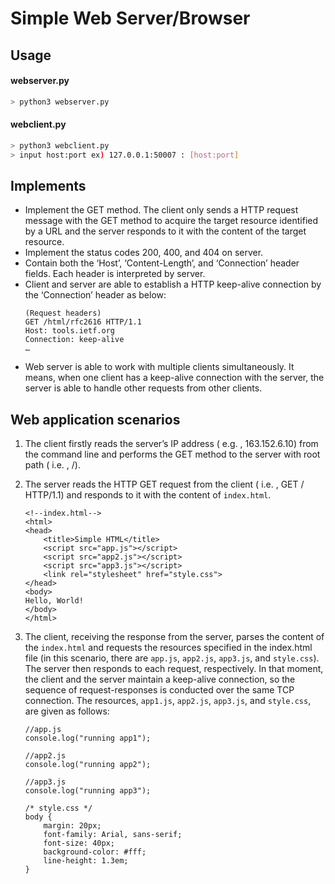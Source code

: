 # Simple Web Server/Browser

## Usage

#### webserver.py
```bash
> python3 webserver.py
```
#### webclient.py
```bash
> python3 webclient.py
> input host:port ex) 127.0.0.1:50007 : [host:port]
```

## Implements 
 - Implement the GET method. The client only sends a HTTP request message with the GET method to acquire the target resource identified by a URL and the server responds to it with the content of the target resource.
 - Implement the status codes 200, 400, and 404 on server. 
 - Contain both the ‘Host’, ‘Content-Length’, and ‘Connection’ header fields. Each header is interpreted by server. 
 - Client and server are able to establish a HTTP keep-alive connection by the ‘Connection’ header as below:
    ```
    (Request headers)    
    GET /html/rfc2616 HTTP/1.1   
    Host: tools.ietf.org   
    Connection: keep-alive   
    …  
    ```
-  Web server is able to work with multiple clients simultaneously. It means, when one client has a keep-alive connection with the server, the server is able to handle other requests from other clients. 

## Web application scenarios

1. The client firstly reads the server’s IP address ( e.g. , 163.152.6.10) from the command line and performs the GET method to the server with root path ( i.e. , /). 
 
2. The server reads the HTTP GET request from the client ( i.e. , GET / HTTP/1.1) and responds to it with the content of ```index.html```. 
    ```
    <!--index.html--> 
    <html> 
    <head>     
        <title>Simple HTML</title>     
        <script src="app.js"></script>     
        <script src="app2.js"></script>     
        <script src="app3.js"></script>     
        <link rel="stylesheet" href="style.css"> 
    </head> 
    <body> 
    Hello, World! 
    </body> 
    </html>
    ```

3. The client, receiving the response from the server, parses the content of the ```index.html``` and requests the resources specified in the index.html file (in this scenario, there are ```app.js```, ```app2.js```, ```app3.js```, and ```style.css```). The server then responds to each request, respectively. In that moment, the client and the server maintain a keep-alive connection, so the sequence of request-responses is conducted over the same TCP connection. The resources, ```app1.js```, ```app2.js```, ```app3.js```, and ```style.css```, are given as follows: 

    ```
    //app.js 
    console.log("running app1"); 
    
    //app2.js 
    console.log("running app2"); 
    
    //app3.js 
    console.log("running app3"); 
    
    /* style.css */ 
    body {  
        margin: 20px;  
        font-family: Arial, sans-serif;  
        font-size: 40px;  
        background-color: #fff;  
        line-height: 1.3em; 
    }
    ```
